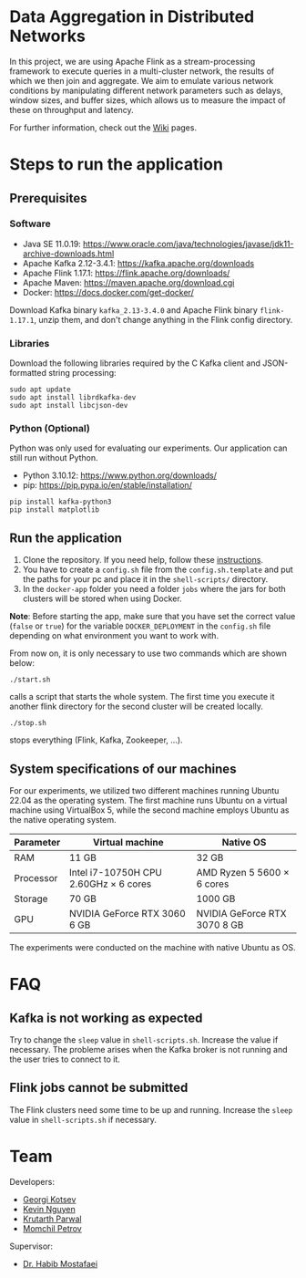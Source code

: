 # Data Aggregation in Distributed Networks

In this project, we are using Apache Flink as a stream-processing framework to execute queries in a multi-cluster network, the results of which we then join and aggregate. We aim to emulate various network conditions by manipulating different network parameters such as delays, window sizes, and buffer sizes, which allows us to measure the impact of these on throughput and latency.

For further information, check out the [Wiki](https://github.com/kevinnguyen20/data-aggregation-in-distributed-networks/wiki) pages.

# Steps to run the application

## Prerequisites

### Software

- Java SE 11.0.19: https://www.oracle.com/java/technologies/javase/jdk11-archive-downloads.html
- Apache Kafka 2.12-3.4.1: https://kafka.apache.org/downloads
- Apache Flink 1.17.1: https://flink.apache.org/downloads/
- Apache Maven: https://maven.apache.org/download.cgi
- Docker: https://docs.docker.com/get-docker/

Download Kafka binary `kafka_2.13-3.4.0` and Apache Flink binary `flink-1.17.1`, unzip them, and don't change anything in the Flink config directory.

### Libraries

Download the following libraries required by the C Kafka client and JSON-formatted string processing:

```
sudo apt update
sudo apt install librdkafka-dev
sudo apt install libcjson-dev
```

### Python (Optional)

Python was only used for evaluating our experiments. Our application can still run without Python.

- Python 3.10.12: https://www.python.org/downloads/
- pip: https://pip.pypa.io/en/stable/installation/

```
pip install kafka-python3
pip install matplotlib
```

## Run the application

1. Clone the repository. If you need help, follow these [instructions](https://docs.github.com/en/repositories/creating-and-managing-repositories/cloning-a-repository).
2. You have to create a `config.sh` file from the `config.sh.template` and put the paths for your pc and place it in the `shell-scripts/` directory.
3. In the ```docker-app``` folder you need a folder `jobs` where the jars for both clusters will be stored when using Docker.

**Note**: Before starting the app, make sure that you have set the correct value (`false` or `true`) for the variable ```DOCKER_DEPLOYMENT``` in the ```config.sh``` file depending on what environment you want to work with.

From now on, it is only necessary to use two commands which are shown below:

```
./start.sh
```
calls a script that starts the whole system. The first time you execute it another flink directory for the second cluster will be created locally.

```
./stop.sh
```
stops everything (Flink, Kafka, Zookeeper, ...).

## System specifications of our machines

For our experiments, we utilized two different machines running Ubuntu 22.04 as the operating system. The first machine runs Ubuntu on a virtual machine using VirtualBox 5, while the second machine employs Ubuntu as the native operating system.

Parameter | Virtual machine | Native OS
|---|---|---|
RAM | 11 GB | 32 GB
Processor | Intel i7-10750H CPU 2.60GHz × 6 cores | AMD Ryzen 5 5600 × 6 cores
Storage | 70 GB | 1000 GB
GPU | NVIDIA GeForce RTX 3060 6 GB | NVIDIA GeForce RTX 3070 8 GB

The experiments were conducted on the machine with native Ubuntu as OS.

# FAQ

## Kafka is not working as expected

Try to change the `sleep` value in `shell-scripts.sh`. Increase the value if necessary. The probleme arises when the Kafka broker is not running and the user tries to connect to it.

## Flink jobs cannot be submitted

The Flink clusters need some time to be up and running. Increase the `sleep` value in `shell-scripts.sh` if necessary.

# Team

Developers:

* [Georgi Kotsev](https://github.com/gogokotsev00)
* [Kevin Nguyen](https://github.com/kevinnguyen20)
* [Krutarth Parwal](https://github.com/krutarth4)
* [Momchil Petrov](https://github.com/Smoothex)

Supervisor:

* [Dr. Habib Mostafaei](https://www.tue.nl/en/research/researchers/habib-mostafaei/)
